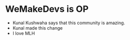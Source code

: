 # WeMakeDevs is OP

- Kunal Kushwaha says that this community is amazing.
- Kunal made this change
- I love MLH
